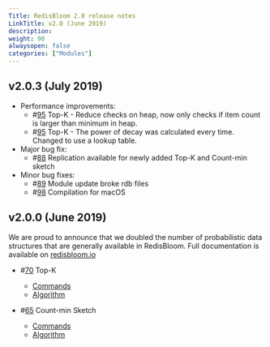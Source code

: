 ```yaml
---
Title: RedisBloom 2.0 release notes
LinkTitle: v2.0 (June 2019)
description:
weight: 98
alwaysopen: false
categories: ["Modules"]
---
```

## v2.0.3 (July 2019)

- Performance improvements:
    - #[95](https://github.com/RedisBloom/RedisBloom/issues/95) Top-K - Reduce checks on heap, now only checks if item count is larger than minimum in heap.
    - #[95](https://github.com/RedisBloom/RedisBloom/issues/95) Top-K - The power of decay was calculated every time. Changed to use a lookup table.
- Major bug fix:
    - #[88](https://github.com/RedisBloom/RedisBloom/issues/88) Replication available for newly added Top-K and Count-min sketch
- Minor bug fixes:
    - #[89](https://github.com/RedisBloom/RedisBloom/issues/89) Module update broke rdb files
    - #[98](https://github.com/RedisBloom/RedisBloom/issues/98) Compilation for macOS

## v2.0.0 (June 2019)

We are proud to announce that we doubled the number of probabilistic data structures that are generally available in RedisBloom.  Full documentation is available on [redisbloom.io](redisbloom.io)

- #[70](https://github.com/RedisBloom/RedisBloom/issues/70) Top-K
    - [Commands](https://oss.redislabs.com/redisbloom/TopK_Commands/)
    - [Algorithm](https://www.usenix.org/conference/atc18/presentation/gong)

- #[65](https://github.com/RedisBloom/RedisBloom/issues/65) Count-min Sketch
    - [Commands](https://oss.redislabs.com/redisbloom/CountMinSketch_Commands/)
    - [Algorithm](https://en.wikipedia.org/wiki/Count%E2%80%93min_sketch)
